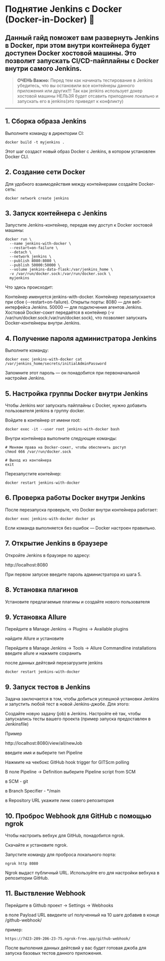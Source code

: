 # Поднятие Jenkins с Docker (Docker-in-Docker) 🚀

Данный гайд поможет вам развернуть Jenkins в Docker, при этом внутри контейнера будет доступен Docker хостовой машины. Это позволит запускать CI/CD-пайплайны с Docker внутри самого Jenkins.
--

> **ОЧЕНЬ Важно:** Перед тем как начинать тестирование в Jenkins убедитесь, что вы остановили все контейнеры данного приложения или других!!! Так как jenkins использует докер хостовой машины НЕЛЬЗЯ будет отсавить прилодение локально и запускать его в jenkins(это приведет к конфликту)

---


## 1. Сборка образа Jenkins
Выполните команду в директории CI:

```
docker build -t myjenkins .
```

Этот шаг создаст новый образ Docker с Jenkins, в котором установлен Docker CLI.

## 2. Создание сети Docker
Для удобного взаимодействия между контейнерами создайте Docker-сеть:

```
docker network create jenkins
```
## 3. Запуск контейнера с Jenkins
Запустите Jenkins-контейнер, передав ему доступ к Docker хостовой машины:

```
docker run \
  --name jenkins-with-docker \
  --restart=on-failure \
  --detach \
  --network jenkins \
  --publish 8080:8080 \
  --publish 50000:50000 \
  --volume jenkins-data-flask:/var/jenkins_home \
  -v /var/run/docker.sock:/var/run/docker.sock \
  myjenkins
```
Что здесь происходит:

Контейнер именуется jenkins-with-docker.
Контейнер перезапускается при сбое (--restart=on-failure).
Открыты порты:
8080 — для веб-интерфейса Jenkins.
50000 — для подключения агентов Jenkins.
Хостовой Docker-сокет передаётся в контейнер (-v /var/run/docker.sock:/var/run/docker.sock), что позволяет запускать Docker-контейнеры внутри Jenkins.
## 4. Получение пароля администратора Jenkins
Выполните команду:

```
docker exec jenkins-with-docker cat /var/jenkins_home/secrets/initialAdminPassword
```
Запомните этот пароль — он понадобится при первоначальной настройке Jenkins.

## 5. Настройка группы Docker внутри Jenkins
Чтобы Jenkins мог запускать пайплайны с Docker, нужно добавить пользователя jenkins в группу docker.

Войдите в контейнер от имени root:

```
docker exec -it --user root jenkins-with-docker bash
```
Внутри контейнера выполните следующие команды:

```
# Меняем права на Docker-сокет, чтобы обеспечить доступ
chmod 666 /var/run/docker.sock

# Выход из контейнера
exit
```
Перезапустите контейнер:

```
docker restart jenkins-with-docker
```

## 6. Проверка работы Docker внутри Jenkins
После перезапуска проверьте, что Docker внутри контейнера работает:

```
docker exec jenkins-with-docker docker ps
```
Если команда выполняется без ошибок — Docker настроен правильно.

## 7. Открытие Jenkins в браузере
Откройте Jenkins в браузере по адресу:


http://localhost:8080

При первом запуске введите пароль администратора из шага 5.

## 8. Установка плагинов

Установите предлагаемые плагины и создайте нового пользователя


## 9. Установка Allure

Перейдите в Manage Jenkins -> Plugins -> Available plugins

найдите Allure и установите

Перейдите в Manage Jenkins -> Tools -> Allure Commandline installations
введите allure и нажмите сохранить

после данных дейтсвий перезагрузите jenkins
```
docker restart jenkins-with-docker
```


## 9. Запуск тестов в Jenkins
Задача заключается в том, чтобы добиться успешной установки Jenkins и запустить любой тест в новой Jenkins-джобе. Для этого:

Создайте новую задачу (job) в Jenkins.
Настройте её так, чтобы запускались тесты вашего проекта (пример запуска предоставлен в Jenkinsfile)

Пример 

http://localhost:8080/view/all/newJob

введите имя и выберите тип Pipeline

Нажмите на чекбокс GitHub hook trigger for GITScm polling

В поле Pipeline -> Definition выберите Pipeline script from SCM

в SCM - git

в Branch Specifier - */main

в Repository URL укажите линк совего репозитория


## 10. Проброс Webhook для GitHub с помощью ngrok
Чтобы настроить вебхук для GitHub, понадобится ngrok.

Скачайте и установите ngrok.

Запустите команду для проброса локального порта:

```
ngrok http 8080
```

Ngrok выдаст публичный URL. Используйте его для настройки вебхука в репозитории GitHub.

## 11. Выствление Webhook

Перейдите в Github проект -> Settings -> Webhooks

в поле Payload URL ввидеите url полученный на 10 шаге добавив в конце /github-webhook/

пример:
```
https://7d23-209-206-23-75.ngrok-free.app/github-webhook/
```


После выполения данных дейтсвий у вас будет готовая джоба для запуска базовых тестов данного приложения.